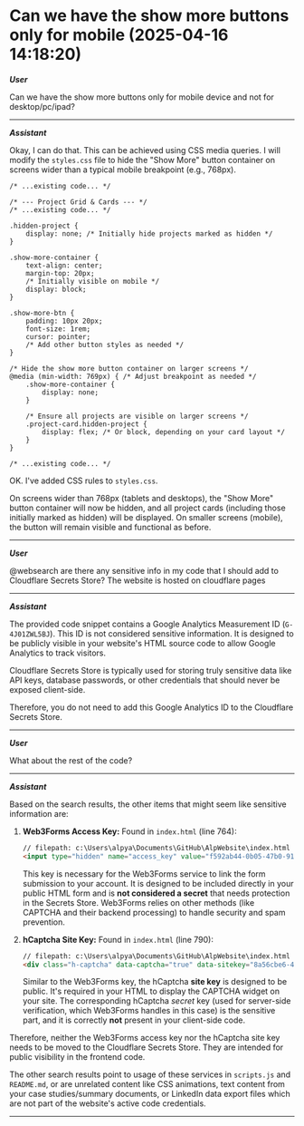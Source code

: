 <!-- Generated by SpecStory -->

# Can we have the show more buttons only for mobile  (2025-04-16 14:18:20)

_**User**_

Can we have the show more buttons only for mobile device and not for desktop/pc/ipad?

---

_**Assistant**_

Okay, I can do that. This can be achieved using CSS media queries. I will modify the `styles.css` file to hide the "Show More" button container on screens wider than a typical mobile breakpoint (e.g., 768px).


````
/* ...existing code... */

/* --- Project Grid & Cards --- */
/* ...existing code... */

.hidden-project {
    display: none; /* Initially hide projects marked as hidden */
}

.show-more-container {
    text-align: center;
    margin-top: 20px;
    /* Initially visible on mobile */
    display: block;
}

.show-more-btn {
    padding: 10px 20px;
    font-size: 1rem;
    cursor: pointer;
    /* Add other button styles as needed */
}

/* Hide the show more button container on larger screens */
@media (min-width: 769px) { /* Adjust breakpoint as needed */
    .show-more-container {
        display: none;
    }

    /* Ensure all projects are visible on larger screens */
    .project-card.hidden-project {
        display: flex; /* Or block, depending on your card layout */
    }
}

/* ...existing code... */

````
OK. I've added CSS rules to `styles.css`.

On screens wider than 768px (tablets and desktops), the "Show More" button container will now be hidden, and all project cards (including those initially marked as hidden) will be displayed. On smaller screens (mobile), the button will remain visible and functional as before.

---

_**User**_

@websearch  are there any sensitive info in my code that I should add to Cloudflare Secrets Store? The website is hosted on cloudflare pages

---

_**Assistant**_

The provided code snippet contains a Google Analytics Measurement ID (`G-4J01ZWL5BJ`). This ID is not considered sensitive information. It is designed to be publicly visible in your website's HTML source code to allow Google Analytics to track visitors.

Cloudflare Secrets Store is typically used for storing truly sensitive data like API keys, database passwords, or other credentials that should never be exposed client-side.

Therefore, you do not need to add this Google Analytics ID to the Cloudflare Secrets Store.

---

_**User**_

What about the rest of the code?

---

_**Assistant**_

Based on the search results, the other items that might seem like sensitive information are:

1.  **Web3Forms Access Key:** Found in `index.html` (line 764):
    ```html
    // filepath: c:\Users\alpya\Documents\GitHub\AlpWebsite\index.html
    <input type="hidden" name="access_key" value="f592ab44-0b05-47b0-919b-4b2b62efe706">
    ```
    This key is necessary for the Web3Forms service to link the form submission to your account. It is designed to be included directly in your public HTML form and is **not considered a secret** that needs protection in the Secrets Store. Web3Forms relies on other methods (like CAPTCHA and their backend processing) to handle security and spam prevention.

2.  **hCaptcha Site Key:** Found in `index.html` (line 790):
    ```html
    // filepath: c:\Users\alpya\Documents\GitHub\AlpWebsite\index.html
    <div class="h-captcha" data-captcha="true" data-sitekey="8a56cbe6-4354-4354-859a-be7663ac498e"></div>
    ```
    Similar to the Web3Forms key, the hCaptcha **site key** is designed to be public. It's required in your HTML to display the CAPTCHA widget on your site. The corresponding hCaptcha *secret* key (used for server-side verification, which Web3Forms handles in this case) is the sensitive part, and it is correctly **not** present in your client-side code.

Therefore, neither the Web3Forms access key nor the hCaptcha site key needs to be moved to the Cloudflare Secrets Store. They are intended for public visibility in the frontend code.

The other search results point to usage of these services in `scripts.js` and `README.md`, or are unrelated content like CSS animations, text content from your case studies/summary documents, or LinkedIn data export files which are not part of the website's active code credentials.

---

